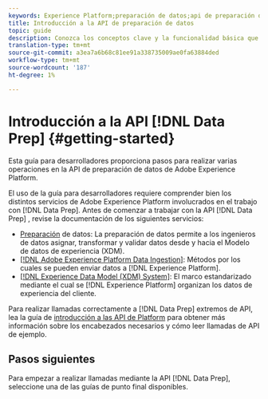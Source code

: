```yaml
---
keywords: Experience Platform;preparación de datos;api de preparación de datos;solución de problemas;API
title: Introducción a la API de preparación de datos
topic: guide
description: Conozca los conceptos clave y la funcionalidad básica que necesita conocer para utilizar los extremos de la API de preparación de datos para realizar operaciones CRUD básicas para usarlas con Mapper.
translation-type: tm+mt
source-git-commit: a3ea7a6b68c81ee91a338735009ae0fa63884ded
workflow-type: tm+mt
source-wordcount: '187'
ht-degree: 1%

---
```


# Introducción a la API [!DNL Data Prep] {#getting-started}

Esta guía para desarrolladores proporciona pasos para realizar varias operaciones en la API de preparación de datos de Adobe Experience Platform.

El uso de la guía para desarrolladores requiere comprender bien los distintos servicios de Adobe Experience Platform involucrados en el trabajo con [!DNL Data Prep]. Antes de comenzar a trabajar con la API [!DNL Data Prep] , revise la documentación de los siguientes servicios:

- [Preparación](../home.md) de datos: La preparación de datos permite a los ingenieros de datos asignar, transformar y validar datos desde y hacia el Modelo de datos de experiencia (XDM).
- [[!DNL Adobe Experience Platform Data Ingestion]](../../ingestion/home.md): Métodos por los cuales se pueden enviar datos a  [!DNL Experience Platform].
- [[!DNL Experience Data Model (XDM) System]](../../xdm/home.md): El marco estandarizado mediante el cual se  [!DNL Experience Platform] organizan los datos de experiencia del cliente.

Para realizar llamadas correctamente a [!DNL Data Prep] extremos de API, lea la guía de [introducción a las API de Platform](../../landing/api-guide.md) para obtener más información sobre los encabezados necesarios y cómo leer llamadas de API de ejemplo.

## Pasos siguientes

Para empezar a realizar llamadas mediante la API [!DNL Data Prep], seleccione una de las guías de punto final disponibles.